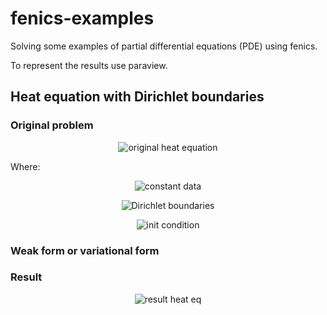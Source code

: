 # fenics-examples
Solving some examples of partial differential equations (PDE) using fenics.

To represent the results use paraview.

## Heat equation with Dirichlet boundaries

### Original problem

<p align="center">
  <img src="https://github.com/planelles20/fenics-examples/blob/master/img/heat/heatEq.gif?raw=true" alt="original heat equation"/>
</p>

Where:

<p align="center">
  <img src="https://github.com/planelles20/fenics-examples/blob/master/img/heat/data.gif?raw=true" alt="constant data"/>
</p>

<p align="center">
  <img src="https://github.com/planelles20/fenics-examples/blob/master/img/heat/dirichletBoundaries.gif?raw=true" alt="Dirichlet boundaries"/>
</p>

<p align="center">
  <img src="https://github.com/planelles20/fenics-examples/blob/master/img/heat/initCondition.gif?raw=true" alt="init condition"/>
</p>


### Weak form or variational form

### Result

<p align="center">
  <img src="https://github.com/planelles20/fenics-examples/blob/master/result/heatDirichlet/heatDirichlet.gif?raw=true" alt="result heat eq"/>
</p>

